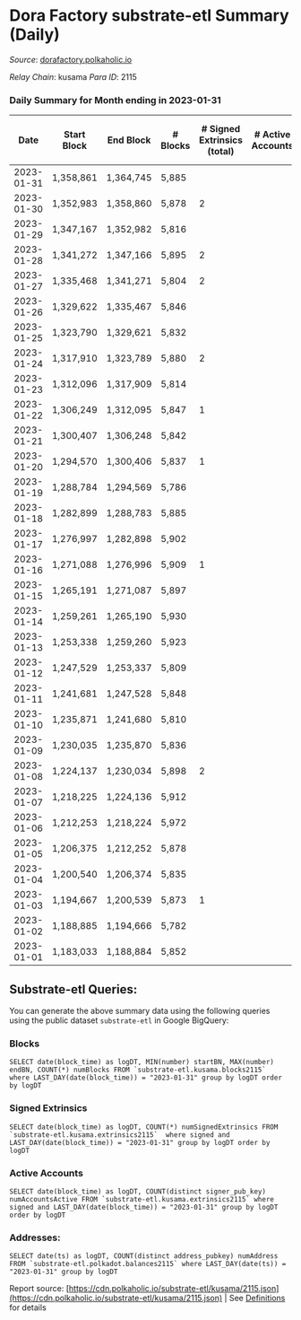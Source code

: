 # Dora Factory substrate-etl Summary (Daily)

_Source_: [dorafactory.polkaholic.io](https://dorafactory.polkaholic.io)

*Relay Chain*: kusama
*Para ID*: 2115



### Daily Summary for Month ending in 2023-01-31


| Date | Start Block | End Block | # Blocks | # Signed Extrinsics (total) | # Active Accounts | # Passive | # New | # Addresses with Balances | # Events | # Transfers | # XCM Transfers In | # XCM Transfers Out |
| ---- | ----------- | --------- | -------- | --------------------------- | ----------------- | --------- | ----- | ------------------------- | -------- | ----------- | ------------------ | ------------------- |
| 2023-01-31 | 1,358,861 | 1,364,745 | 5,885  |  |  |  |  | 372 | 11,774 |   |   |   |
| 2023-01-30 | 1,352,983 | 1,358,860 | 5,878  | 2 |  | 1 |  | 372 | 11,773 | 2  |   |   |
| 2023-01-29 | 1,347,167 | 1,352,982 | 5,816  |  |  |  |  | 372 | 11,635 |   |   |   |
| 2023-01-28 | 1,341,272 | 1,347,166 | 5,895  | 2 |  | 1 |  | 372 | 11,807 | 2  |   |   |
| 2023-01-27 | 1,335,468 | 1,341,271 | 5,804  | 2 |  | 1 |  | 372 | 11,626 | 2  |   |   |
| 2023-01-26 | 1,329,622 | 1,335,467 | 5,846  |  |  |  |  | 372 | 11,695 |   |   |   |
| 2023-01-25 | 1,323,790 | 1,329,621 | 5,832  |  |  |  |  | 372 | 11,667 |   |   |   |
| 2023-01-24 | 1,317,910 | 1,323,789 | 5,880  | 2 |  | 1 |  | 372 | 11,777 | 2  |   |   |
| 2023-01-23 | 1,312,096 | 1,317,909 | 5,814  |  |  |  |  | 372 | 11,632 |   |   |   |
| 2023-01-22 | 1,306,249 | 1,312,095 | 5,847  | 1 |  | 1 |  | 372 | 11,704 | 1  |   |   |
| 2023-01-21 | 1,300,407 | 1,306,248 | 5,842  |  |  |  |  | 372 | 11,687 |   |   |   |
| 2023-01-20 | 1,294,570 | 1,300,406 | 5,837  | 1 |  | 1 |  | 372 | 11,684 | 1  |   |   |
| 2023-01-19 | 1,288,784 | 1,294,569 | 5,786  |  |  |  |  | 372 | 11,576 |   |   |   |
| 2023-01-18 | 1,282,899 | 1,288,783 | 5,885  |  |  |  |  | 372 | 11,773 |   |   |   |
| 2023-01-17 | 1,276,997 | 1,282,898 | 5,902  |  |  |  |  | 372 | 11,807 |   |   |   |
| 2023-01-16 | 1,271,088 | 1,276,996 | 5,909  | 1 |  | 1 |  | 372 | 11,828 | 1  |   |   |
| 2023-01-15 | 1,265,191 | 1,271,087 | 5,897  |  |  |  |  | 372 | 11,798 |   |   |   |
| 2023-01-14 | 1,259,261 | 1,265,190 | 5,930  |  |  |  |  | 372 | 11,863 |   |   |   |
| 2023-01-13 | 1,253,338 | 1,259,260 | 5,923  |  |  |  |  | 372 | 11,849 |   |   |   |
| 2023-01-12 | 1,247,529 | 1,253,337 | 5,809  |  |  |  |  | 372 | 11,621 |   |   |   |
| 2023-01-11 | 1,241,681 | 1,247,528 | 5,848  |  |  |  |  | 372 | 11,700 |   |   |   |
| 2023-01-10 | 1,235,871 | 1,241,680 | 5,810  |  |  |  |  | 372 | 11,623 |   |   |   |
| 2023-01-09 | 1,230,035 | 1,235,870 | 5,836  |  |  |  |  | 372 | 11,675 |   |   |   |
| 2023-01-08 | 1,224,137 | 1,230,034 | 5,898  | 2 |  | 1 |  | 372 | 11,813 | 2  |   |   |
| 2023-01-07 | 1,218,225 | 1,224,136 | 5,912  |  |  |  |  | 372 | 11,828 |   |   |   |
| 2023-01-06 | 1,212,253 | 1,218,224 | 5,972  |  |  |  |  | 372 | 11,947 |   |   |   |
| 2023-01-05 | 1,206,375 | 1,212,252 | 5,878  |  |  |  |  | 372 | 11,759 |   |   |   |
| 2023-01-04 | 1,200,540 | 1,206,374 | 5,835  |  |  |  |  | 372 | 11,674 |   |   |   |
| 2023-01-03 | 1,194,667 | 1,200,539 | 5,873  | 1 |  | 1 |  | 372 | 11,756 | 1  |   |   |
| 2023-01-02 | 1,188,885 | 1,194,666 | 5,782  |  |  |  |  | 372 | 11,567 |   |   |   |
| 2023-01-01 | 1,183,033 | 1,188,884 | 5,852  |  |  |  |  | 372 | 11,707 |   |   |   |

## Substrate-etl Queries:
You can generate the above summary data using the following queries using the public dataset `substrate-etl` in Google BigQuery:


### Blocks
```
SELECT date(block_time) as logDT, MIN(number) startBN, MAX(number) endBN, COUNT(*) numBlocks FROM `substrate-etl.kusama.blocks2115`  where LAST_DAY(date(block_time)) = "2023-01-31" group by logDT order by logDT
```


### Signed Extrinsics
```
SELECT date(block_time) as logDT, COUNT(*) numSignedExtrinsics FROM `substrate-etl.kusama.extrinsics2115`  where signed and LAST_DAY(date(block_time)) = "2023-01-31" group by logDT order by logDT
```


### Active Accounts
```
SELECT date(block_time) as logDT, COUNT(distinct signer_pub_key) numAccountsActive FROM `substrate-etl.kusama.extrinsics2115` where signed and LAST_DAY(date(block_time)) = "2023-01-31" group by logDT order by logDT
```


### Addresses:
```
SELECT date(ts) as logDT, COUNT(distinct address_pubkey) numAddress FROM `substrate-etl.polkadot.balances2115` where LAST_DAY(date(ts)) = "2023-01-31" group by logDT
```



Report source: [https://cdn.polkaholic.io/substrate-etl/kusama/2115.json](https://cdn.polkaholic.io/substrate-etl/kusama/2115.json) | See [Definitions](/DEFINITIONS.md) for details
